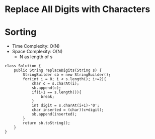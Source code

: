 # Replace All Digits with Characters
# Sorting
* Time Complexity: O(N)
* Space Complexity: O(N)
	* N as length of s
```
class Solution {
    public String replaceDigits(String s) {
        StringBuilder sb = new StringBuilder();
        for(int i = 0; i < s.length(); i+=2){
            char c = s.charAt(i);
            sb.append(c);
            if(i+1 == s.length()){
                break;
            }
            int digit = s.charAt(i+1)-'0';
            char inserted = (char)(c+digit);
            sb.append(inserted);
        }
        return sb.toString();
    }
}
```